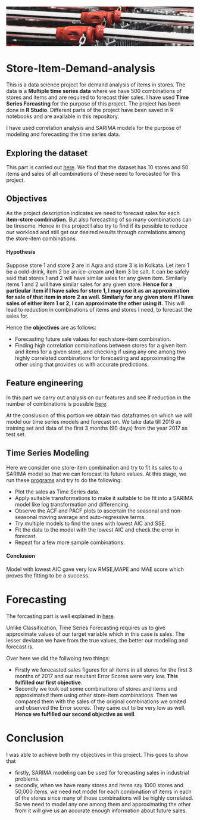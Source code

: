 ![pic0](https://raw.githubusercontent.com/Aviator16/Store-Item-Demand-analysis/main/Images/header.png)
# Store-Item-Demand-analysis

This is a data science project for demand analysis of items in stores. The data is a **Multiple time series data** where we have 500 combinations of stores and items and are required to forecast thier sales. I have used **Time Series Forcasting** for the purpose of this project. The project has been done in **R Studio**. Different parts of the project have been saved in R notebooks and are available in this repository.

I have used correlation analysis and SARIMA models for the purpose of modeling and forecasting the time series data.

## Exploring the dataset
This part is carried out [here](https://github.com/Aviator16/Store-Item-Demand-analysis/tree/main/Dataset%20Exploration).
We find that the dataset has 10 stores and 50 items and sales of all combinations of these need to forecasted for this project.

## Objectives
As the project description indicates we need to forecast sales for each **item-store combination**. But also forecasting of so many combinations can be tiresome. Hence in this project I also try to find if its possible to reduce our workload and still get our desired results through correlations among the store-item combinations.
#### Hypothesis ####
Suppose store 1 and store 2 are in Agra and store 3 is in Kolkata. Let item 1 be a cold-drink, item 2 be an ice-cream and item 3 be salt. It can be safely said that stores 1 and 2 will have similar sales for any given item. Similarly items 1 and 2 will have similar sales for any given store. **Hence for a particular item if I have sales for store 1, I may use it as an approximation for sale of that item in store 2 as well. Similarly for any given store if I have sales of either item 1 or 2, I can approximate the other using it.** This will lead to reduction in combinations of items and stores I need, to forecast the sales for.

Hence the **objectives** are as follows:
* Forecasting future sale values for each store-item combination.
* Finding high correlation combinations between stores for a given item and items for a given store, and checking if using any one among two highly correlated combinations for forecasting and approximating the other using that provides us with accurate predictions. 

## Feature engineering
In this part we carry out analysis on our features and see if reduction in the number of combinations is possible [here](https://github.com/Aviator16/Store-Item-Demand-analysis/tree/main/Feature%20Engineering).

At the conslusion of this portion we obtain two dataframes on which we will model our time series models and forecast on. We take data till 2016 as training set and data of the first 3 months (90 days) from the year 2017 as test set.

## Time Series Modeling
Here we consider one store-item combination and try to fit its sales to a SARIMA model so that we can forecast its future values. At this stage, we run these [programs](https://github.com/Aviator16/Store-Item-Demand-analysis/tree/main/Time%20Series%20Modeling) and try to do the following:
* Plot the sales as Time Series data.
* Apply suitable transformations to make it suitable to be fit into a SARIMA model like log transformation and differencing.
* Observe the ACF and PACF plots to ascertain the seasonal and non-seasonal moving average and auto-regressive terms.
* Try multiple models to find the ones with lowest AIC and SSE.
* Fit the data to the model with the lowest AIC and check the error in forecast.
* Repeat for a few more sample combinations.

#### Conclusion
Model with lowest AIC gave very low RMSE,MAPE and MAE score which proves the fitting to be a success.

# Forecasting
The forcasting part is well explained in [here](https://github.com/Aviator16/Store-Item-Demand-analysis/tree/main/Forecasting).

Unlike Classification, Time Series Forecasting requires us to give approximate values of our target variable which in this case is sales. The lesser deviaton we have from the true values, the better our modeling and forecast is.

Over here we did the follwoing two things:
* Firstly we forecasted sales figures for all items in all stores for the first 3 months of 2017 and our resultant Error Scores were very low. **This fulfilled our first objective**.
* Secondly we took out some combinations of stores and items and approximated them using other store-item combinations. Then we compared them with the sales of the original combinations we omited and observed the Error scores. They came out to be very low as well. **Hence we fulfilled our second objective as well**.

# Conclusion
I was able to achieve both my objectives in this project. This goes to show that
* firstly, SARIMA modeling can be used for forecasting sales in industrial problems.
* secondly, when we have many stores and items say 1000 stores and 50,000 items, we need not model for each combination of items in each of the stores since many of those combinations will be highly correlated. So we need to model any one among them and approximating the other from it will give us an accurate enough information about future sales.
